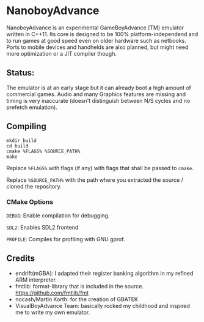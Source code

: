 # NanoboyAdvance

NanoboyAdvance is an experimental GameBoyAdvance (TM) emulator written in C++11. Its core is designed to be 100% platform-independend and to run games at good speed even on older hardware such as netbooks. Ports to mobile devices and handhelds are also planned, but might need more optimization or a JIT compiler though.

## Status:

The emulator is at an early stage but it can already boot a high amount of commercial games. Audio and many Graphics features are missing and timing is very inaccurate (doesn't distinguish between N/S cycles and no prefetch emulation).

## Compiling

```
mkdir build
cd build
cmake %FLAGS% %SOURCE_PATH%
make
```
Replace `%FLAGS%` with flags (if any) with flags that shall be passed to `cmake`.

Replace `%SOURCE_PATH%` with the path where you extracted the source / cloned the repository.

### CMake Options
`DEBUG`: Enable compilation for debugging.

`SDL2`: Enables SDL2 frontend

`PROFILE`: Compiles for profiling with GNU gprof.

## Credits

- endrift(mGBA): I adapted their register banking algorithm in my refined ARM interpreter.
- fmtlib: format-library that is included in the source. https://github.com/fmtlib/fmt
- nocash/Martin Korth: for the creation of GBATEK
- VisualBoyAdvance Team: basically rocked my childhood and inspired me to write my own emulator.

